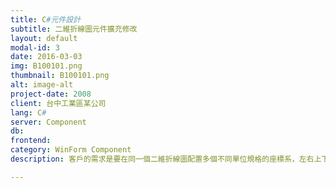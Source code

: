 ```yaml
---
title: C#元件設計
subtitle: 二維折線圖元件擴充修改
layout: default
modal-id: 3
date: 2016-03-03
img: B100101.png
thumbnail: B100101.png
alt: image-alt
project-date: 2008
client: 台中工業區某公司
lang: C#
server: Component
db: 
frontend:  
category: WinForm Component
description: 客戶的需求是要在同一個二維折線圖配置多個不同單位規格的座標系，左右上下都要拿來運用配置Axis，此功能修改自<a target=_blank href="http://zedgraph.sourceforge.net/samples.html">ZedGraph</a>。

---
```

